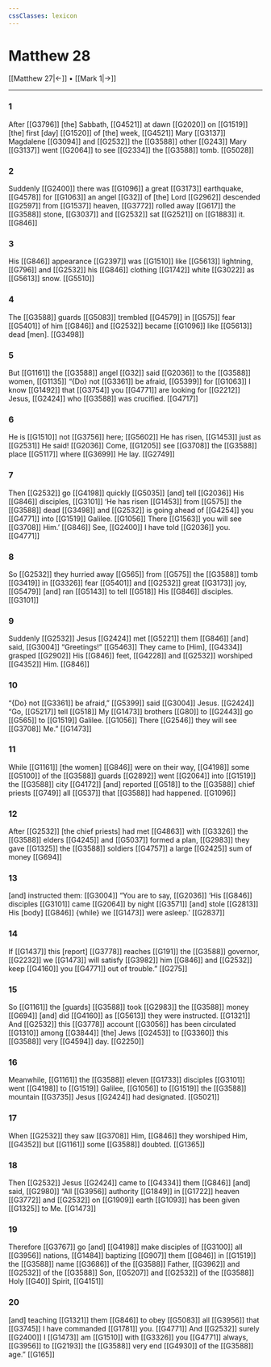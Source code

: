 ```yaml
---
cssClasses: lexicon
---
```


# Matthew 28

[[Matthew 27|←]] • [[Mark 1|→]]

---

### 1
After [[G3796]] [the] Sabbath, [[G4521]] at dawn [[G2020]] on [[G1519]] [the] first [day] [[G1520]] of [the] week, [[G4521]] Mary [[G3137]] Magdalene [[G3094]] and [[G2532]] the [[G3588]] other [[G243]] Mary [[G3137]] went [[G2064]] to see [[G2334]] the [[G3588]] tomb. [[G5028]]

### 2
Suddenly [[G2400]] there was [[G1096]] a great [[G3173]] earthquake, [[G4578]] for [[G1063]] an angel [[G32]] of [the] Lord [[G2962]] descended [[G2597]] from [[G1537]] heaven, [[G3772]] rolled away [[G617]] the [[G3588]] stone, [[G3037]] and [[G2532]] sat [[G2521]] on [[G1883]] it. [[G846]]

### 3
His [[G846]] appearance [[G2397]] was [[G1510]] like [[G5613]] lightning, [[G796]] and [[G2532]] his [[G846]] clothing [[G1742]] white [[G3022]] as [[G5613]] snow. [[G5510]]

### 4
The [[G3588]] guards [[G5083]] trembled [[G4579]] in [[G575]] fear [[G5401]] of him [[G846]] and [[G2532]] became [[G1096]] like [[G5613]] dead [men]. [[G3498]]

### 5
But [[G1161]] the [[G3588]] angel [[G32]] said [[G2036]] to the [[G3588]] women, [[G1135]] “{Do} not [[G3361]] be afraid, [[G5399]] for [[G1063]] I know [[G1492]] that [[G3754]] you [[G4771]] are looking for [[G2212]] Jesus, [[G2424]] who [[G3588]] was crucified. [[G4717]]

### 6
He is [[G1510]] not [[G3756]] here; [[G5602]] He has risen, [[G1453]] just as [[G2531]] He said! [[G2036]] Come, [[G1205]] see [[G3708]] the [[G3588]] place [[G5117]] where [[G3699]] He lay. [[G2749]]

### 7
Then [[G2532]] go [[G4198]] quickly [[G5035]] [and] tell [[G2036]] His [[G846]] disciples, [[G3101]] ‘He has risen [[G1453]] from [[G575]] the [[G3588]] dead [[G3498]] and [[G2532]] is going ahead of [[G4254]] you [[G4771]] into [[G1519]] Galilee. [[G1056]] There [[G1563]] you will see [[G3708]] Him.’ [[G846]] See, [[G2400]] I have told [[G2036]] you. [[G4771]]

### 8
So [[G2532]] they hurried away [[G565]] from [[G575]] the [[G3588]] tomb [[G3419]] in [[G3326]] fear [[G5401]] and [[G2532]] great [[G3173]] joy, [[G5479]] [and] ran [[G5143]] to tell [[G518]] His [[G846]] disciples. [[G3101]]

### 9
Suddenly [[G2532]] Jesus [[G2424]] met [[G5221]] them [[G846]] [and] said, [[G3004]] “Greetings!” [[G5463]] They came to [Him], [[G4334]] grasped [[G2902]] His [[G846]] feet, [[G4228]] and [[G2532]] worshiped [[G4352]] Him. [[G846]]

### 10
“{Do} not [[G3361]] be afraid,” [[G5399]] said [[G3004]] Jesus. [[G2424]] “Go, [[G5217]] tell [[G518]] My [[G1473]] brothers [[G80]] to [[G2443]] go [[G565]] to [[G1519]] Galilee. [[G1056]] There [[G2546]] they will see [[G3708]] Me.” [[G1473]]

### 11
While [[G1161]] [the women] [[G846]] were on their way, [[G4198]] some [[G5100]] of the [[G3588]] guards [[G2892]] went [[G2064]] into [[G1519]] the [[G3588]] city [[G4172]] [and] reported [[G518]] to the [[G3588]] chief priests [[G749]] all [[G537]] that [[G3588]] had happened. [[G1096]]

### 12
After [[G2532]] [the chief priests] had met [[G4863]] with [[G3326]] the [[G3588]] elders [[G4245]] and [[G5037]] formed a plan, [[G2983]] they gave [[G1325]] the [[G3588]] soldiers [[G4757]] a large [[G2425]] sum of money [[G694]]

### 13
[and] instructed them: [[G3004]] “You are to say, [[G2036]] ‘His [[G846]] disciples [[G3101]] came [[G2064]] by night [[G3571]] [and] stole [[G2813]] His [body] [[G846]] {while} we [[G1473]] were asleep.’ [[G2837]]

### 14
If [[G1437]] this [report] [[G3778]] reaches [[G191]] the [[G3588]] governor, [[G2232]] we [[G1473]] will satisfy [[G3982]] him [[G846]] and [[G2532]] keep [[G4160]] you [[G4771]] out of trouble.” [[G275]]

### 15
So [[G1161]] the [guards] [[G3588]] took [[G2983]] the [[G3588]] money [[G694]] [and] did [[G4160]] as [[G5613]] they were instructed. [[G1321]] And [[G2532]] this [[G3778]] account [[G3056]] has been circulated [[G1310]] among [[G3844]] [the] Jews [[G2453]] to [[G3360]] this [[G3588]] very [[G4594]] day. [[G2250]]

### 16
Meanwhile, [[G1161]] the [[G3588]] eleven [[G1733]] disciples [[G3101]] went [[G4198]] to [[G1519]] Galilee, [[G1056]] to [[G1519]] the [[G3588]] mountain [[G3735]] Jesus [[G2424]] had designated. [[G5021]]

### 17
When [[G2532]] they saw [[G3708]] Him, [[G846]] they worshiped Him, [[G4352]] but [[G1161]] some [[G3588]] doubted. [[G1365]]

### 18
Then [[G2532]] Jesus [[G2424]] came to [[G4334]] them [[G846]] [and] said, [[G2980]] “All [[G3956]] authority [[G1849]] in [[G1722]] heaven [[G3772]] and [[G2532]] on [[G1909]] earth [[G1093]] has been given [[G1325]] to Me. [[G1473]]

### 19
Therefore [[G3767]] go [and] [[G4198]] make disciples of [[G3100]] all [[G3956]] nations, [[G1484]] baptizing [[G907]] them [[G846]] in [[G1519]] the [[G3588]] name [[G3686]] of the [[G3588]] Father, [[G3962]] and [[G2532]] of the [[G3588]] Son, [[G5207]] and [[G2532]] of the [[G3588]] Holy [[G40]] Spirit, [[G4151]]

### 20
[and] teaching [[G1321]] them [[G846]] to obey [[G5083]] all [[G3956]] that [[G3745]] I have commanded [[G1781]] you. [[G4771]] And [[G2532]] surely [[G2400]] I [[G1473]] am [[G1510]] with [[G3326]] you [[G4771]] always, [[G3956]] to [[G2193]] the [[G3588]] very end [[G4930]] of the [[G3588]] age.” [[G165]]

